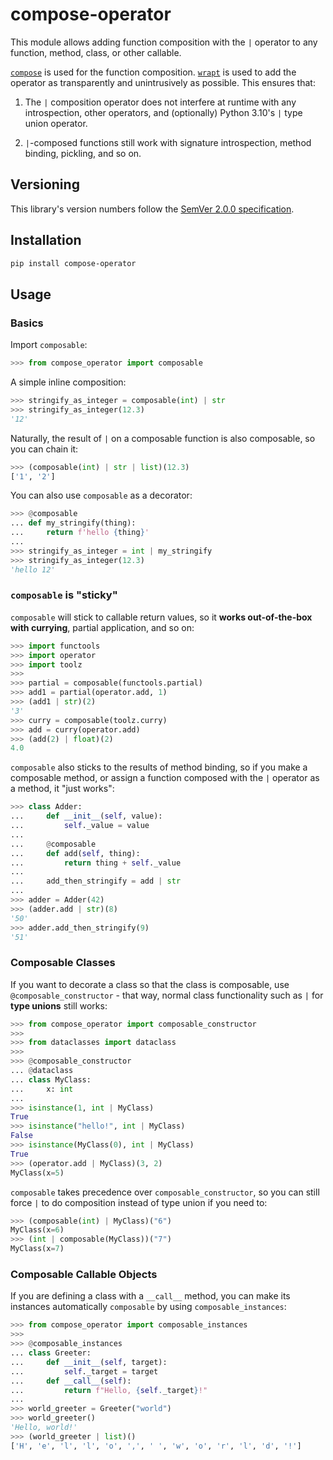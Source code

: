# compose-operator

This module allows adding function composition
with the `|` operator to any function, method,
class, or other callable.

[`compose`](https://pypi.org/project/compose)
is used for the function composition.
[`wrapt`](https://pypi.org/project/wrapt) is
used to add the operator as transparently and
unintrusively as possible. This ensures that:

1. The `|` composition operator does not interfere at
   runtime with any introspection, other operators, and
   (optionally) Python 3.10's `|` type union operator.

2. `|`-composed functions still work with signature
   introspection, method binding, pickling, and so on.


## Versioning

This library's version numbers follow the
[SemVer 2.0.0 specification](https://semver.org/spec/v2.0.0.html).


## Installation

```sh
pip install compose-operator
```


## Usage

### Basics

Import `composable`:

```python
>>> from compose_operator import composable

```

A simple inline composition:

```python
>>> stringify_as_integer = composable(int) | str
>>> stringify_as_integer(12.3)
'12'

```

Naturally, the result of `|` on a composable
function is also composable, so you can chain it:

```python
>>> (composable(int) | str | list)(12.3)
['1', '2']

```

You can also use `composable` as a decorator:

```python
>>> @composable
... def my_stringify(thing):
...     return f'hello {thing}'
... 
>>> stringify_as_integer = int | my_stringify
>>> stringify_as_integer(12.3)
'hello 12'

```

### `composable` is "sticky"

`composable` will stick to callable return
values, so it **works out-of-the-box with
currying**, partial application, and so on:

```python
>>> import functools
>>> import operator
>>> import toolz
>>> 
>>> partial = composable(functools.partial)
>>> add1 = partial(operator.add, 1)
>>> (add1 | str)(2)
'3'
>>> curry = composable(toolz.curry)
>>> add = curry(operator.add)
>>> (add(2) | float)(2)
4.0

```

`composable` also sticks to the results of
method binding, so if you make a composable
method, or assign a function composed with
the `|` operator as a method, it "just works":

```python
>>> class Adder:
...     def __init__(self, value):
...         self._value = value
... 
...     @composable
...     def add(self, thing):
...         return thing + self._value
... 
...     add_then_stringify = add | str
... 
>>> adder = Adder(42)
>>> (adder.add | str)(8)
'50'
>>> adder.add_then_stringify(9)
'51'

```

### Composable Classes

If you want to decorate a class so that the class
is composable, use `@composable_constructor` -
that way, normal class functionality such as `|`
for **type unions** still works:

```python
>>> from compose_operator import composable_constructor
>>> 
>>> from dataclasses import dataclass
>>> 
>>> @composable_constructor
... @dataclass
... class MyClass:
...     x: int
... 
>>> isinstance(1, int | MyClass)
True
>>> isinstance("hello!", int | MyClass)
False
>>> isinstance(MyClass(0), int | MyClass)
True
>>> (operator.add | MyClass)(3, 2)
MyClass(x=5)

```

`composable` takes precedence over
`composable_constructor`, so you can
still force `|` to do composition
instead of type union if you need to:

```python
>>> (composable(int) | MyClass)("6")
MyClass(x=6)
>>> (int | composable(MyClass))("7")
MyClass(x=7)

```

### Composable Callable Objects

If you are defining a class with a `__call__` method,
you can make its instances automatically `composable`
by using `composable_instances`:

```python
>>> from compose_operator import composable_instances
>>> 
>>> @composable_instances
... class Greeter:
...     def __init__(self, target):
...         self._target = target
...     def __call__(self):
...         return f"Hello, {self._target}!"
... 
>>> world_greeter = Greeter("world")
>>> world_greeter()
'Hello, world!'
>>> (world_greeter | list)()
['H', 'e', 'l', 'l', 'o', ',', ' ', 'w', 'o', 'r', 'l', 'd', '!']

```
